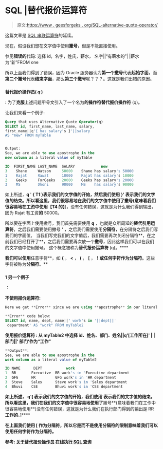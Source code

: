 # SQL |替代报价运算符

> 原文:[https://www . geesforgeks . org/SQL-alternative-quote-operator/](https://www.geeksforgeeks.org/sql-alternative-quote-operator/)

这篇文章是 [SQL 串联运算符](https://www.geeksforgeeks.org/sql-concatenation-operator/)的延续。

现在，假设我们想在文字值中使用**撇号**，但是不能直接使用。

参见**错误的**代码:
选择 id，名字，姓氏，薪水，
名字||“有薪水的”| |薪水
为“新”FROM one

所以上面我们得到了错误，因为 Oracle 服务器认为**第一个撇号**代表**起始字面**，而**第二个撇号**代表**结束字面**，那么**第三个撇号**呢？？？。这就是我们出错的原因。

### 

**替代报价操作员( *q* )**

:
为了**克服**上述问题甲骨文引入了一个名为**的操作符替代报价操作符** (q)。

让我们来看一个例子:

```sql
Query that uses Alternative Quote Operator(q)
SELECT id, first_name, last_name, salary,
first_name||q'{ has salary's }'||salary 
AS "new" FROM myTable

```

```sql

Output:
See, we are able to use apostrophe in the
new column as a literal value of myTable 

ID  FIRST_NAME LAST_NAME  SALARY            new
3    Shane     Watson     50000    Shane has salary's 50000
1    Rajat     Rawat      10000    Rajat has salary's 10000
2    Geeks     ForGeeks   20000    Geeks has salary's 20000
3    MS        Dhoni      90000    MS    has salary's 90000

```

如上所述，**q ' { T1 }表示我们的文字值的开始，然后我们使用 **}'** 表示我们的文字值的结束。所以看这里，我们很容易地在我们的文字值中使用了撇号(意味着我们很容易地在工资中使用【T4 的】**)，没有任何错误，这就是为什么我们得到输出，因为 Rajat 有工资**的** 50000。

所以要在字面上使用撇号，我们首先需要使用 **q** ，也就是众所周知的**替代引用运算符**，之后我们需要使用撇号 **'** ，之后我们需要使用**分隔符**，在分隔符之后我们写我们的字面值， 当我们写完我们的文字值后，我们需要再次关闭分隔符**，在之前我们已经打开了**，之后我们需要再次放一个**撇号**，因此这样我们可以在我们的文字值中使用撇号。 这个概念被称为**替代报价运算符** (q)。****

**我们可以使用**任意字符**，如 **{** ， **<** ， **(** ， **[** ，**！**或任何字符作为**分隔符**。这些字符被称为**分隔符**。**

### 

****1 另一个例子****

**：**

****不使用报价运算符**:**

```sql
Here we get **Error** since we are using **apostrophe** in our literal value directly.

**Error** code below:
SELECT id, name, dept, name||' work's in '||dept||'
 department' AS "work" FROM myTable2 
```

****使用报价运算符** :
从 myTable2 中选择 id、姓名、部门、姓名||q'[工作所在]' | |部门||'
部门'作为“工作”**

```sql
**Output**:
See, we are able to use apostrophe in the 
work column as a literal value of myTable2 

ID NAME      DEPT           work
1  RR       Executive  RR work's in 'Executive department
2  GFG      HR         GFG work's in 'HR department
3  Steve    Sales      Steve work's in 'Sales department
4  Bhuvi    CSE        Bhuvi work's in 'CSE department 
```

**如上所述， **q'[** 表示我们的文字值的开始，我们使用**'**表示我们的文字值的结束。所以看这里，我们在我们的文字值中很容易地使用了**撇号**(意味着我们在工作中很容易地使用**)没有任何错误，这就是为什么我们在执行部门得到的输出是 RR **工作的**。]****

****在上面我们使用 **[** 作为分隔符，所以它是**而不是**使用分隔符的限制意味着我们可以使用任何字符作为分隔符。****

******参考:**
[关于替代报价操作员](https://learningsql.blogspot.in/2014/12/alternative-quote-q-operator.html)
[在线执行 SQL 查询](https://livesql.oracle.com/apex/livesql/file/index.html)****